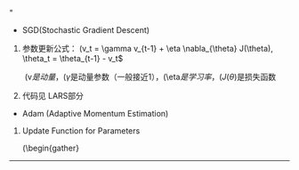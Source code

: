 
"

* SGD(Stochastic Gradient Descent)

1. 参数更新公式： (v_t = \gamma v_{t-1} + \eta \nabla_{\theta} J(\theta), \theta_t = \theta_{t-1} - v_t$  
     
    (v$是动量，(\gamma$是动量参数（一般接近1），(\eta$是学习率，(J(\theta)$是损失函数
2. 代码见 LARS部分

* Adam (Adaptive Momentum Estimation)

1. Update Function for Parameters  
     
   (\begin{gather}

---
